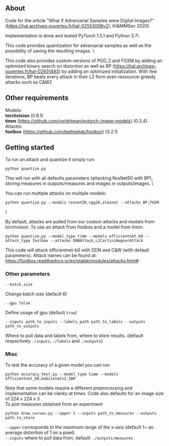 ## About

Code for the article "What if Adversarial Samples were Digital Images?" (https://hal.archives-ouvertes.fr/hal-02553006v2), IH&MMSec 2020\

Implementation is done and tested PyTorch 1.5.1 and Python 3.7\

This code provides quantization for adversarial samples as well as the possibility of saving the resulting images. \

This code also provides custom versions of PGD_2 and FGSM by adding an optimized binary search on distortion as well as BP (https://hal.archives-ouvertes.fr/hal-02931493) by adding an optimized initialization. With few iterations, BP beats every attack in their L2 form even ressource-greedy attacks such as C&W2


## Other requirements

Models: \
**torchvision** (0.6.1)\
**timm** (https://github.com/rwightman/pytorch-image-models) (0.3.4).\
Attacks:\
**foolbox** (https://github.com/bethgelab/foolbox) (3.2.1)


## Getting started

To run an attack and quantize it simply run:

```
python quantize.py 
```
This will run with all defaults parameters (attacking ResNet50 with BP), storing measures in outputs/measures and images in outputs/images. \

You can run multiple attacks on multiple models:
```
python quantize.py --models resnet50,vgg16,alexnet --attacks BP,FGSM
```
\

By default, attacks are pulled from our custom attacks and models from torchvision. To use an attack from foolbox and a model from timm:
```
python quantize.py --model_type timm --models efficientnet_b0 --attack_type foolbox --attacks DDNAttack,L2CarliniWagnerAttack
```
This code will attack efficientnet-b0 with DDN and C&W (with default parameters). Attack names can be found at: https://foolbox.readthedocs.io/en/stable/modules/attacks.html#


### Other parameters

```
--batch_size
```
Change batch size (default 6)
```
--gpu false
```
Define usage of gpu (default  `true`)
```
--inputs path_to_inputs --labels_path path_to_labels --outputs path_to_outputs
```
Where to pull data and labels from, where to store results. (default respectively `./inputs`, `./labels` and `./outputs`)

### Misc

To test the accuracy of a given model you can run 

```
python accuracy_test.py --model_type timm --models efficientnet_b0,mobilenetv2_100
```
Note that some models require a different preprocessing and implementation can be clanky at times. Code also defaults for an image size of 224 x 224 x 3\
To plot measures obtained from an experiment
```
python draw_curves.py --upper 1 --inputs path_to_measures --outputs path_to_store
```
`--upper` corresponds to the maximum range of the x-axis (default 1= an average distortion of 1 on a pixel).\
`--inputs` where to pull data from, default: `./outputs/measures` 
